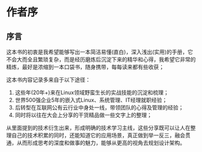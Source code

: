 # 作者序

## 序言

这本书的初衷是我希望能够写出一本简洁易懂\(直白\)，深入浅出\(实用\)的手册，它不会大而全且繁琐复杂，而是经历磨炼后沉淀下来的精华和心得，我希望它非常的精炼，最好是浓缩到一本口袋书，随身携带，每每读来都有些收获；

这本书内容记录多来自于以下途径：

1. 这些年\(20年+\)来在Linux领域野蛮生长的实战技能的沉淀和梳理；
2. 世界500强企业5年的嵌入式Linux、系统管理、IT经理就职经验；
3. 后转型在互联网公有云行业中身处一线，带领团队的心得及管理的经验；
4. 同时将以往在大会上分享的干货精品做一些文字上的整理；

从里面提到的技术衍生出来，形成明确的技术学习主线，这些分享既可以让人在整理自己的技术积累的同时，还能知道它的应用场景，真正做到举一反三，融会贯通，从而形成思考的深度和做事的魅力，能够从更高的视角去规划设计架构。


